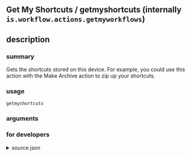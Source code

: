 
## Get My Shortcuts / getmyshortcuts (internally `is.workflow.actions.getmyworkflows`)



## description
### summary
Gets the shortcuts stored on this device. For example, you could use this action with the Make Archive action to zip up your shortcuts.


### usage
`getmyshortcuts `

### arguments


### for developers

<details><summary>source json</summary>
<p>
```json
{
	"ActionClass": "WFGetMyWorkflowsAction",
	"ActionKeywords": [
		"installed",
		"downloaded",
		"workflow"
	],
	"AppIdentifier": "is.workflow.my.app",
	"Category": "Scripting",
	"CreationDate": "2015-08-16T05:00:00.000Z",
	"Description": {
		"DescriptionSummary": "Gets the shortcuts stored on this device. For example, you could use this action with the Make Archive action to zip up your shortcuts."
	},
	"Name": "Get My Shortcuts",
	"Output": {
		"Multiple": true,
		"OutputName": "My Shortcuts",
		"Types": [
			"WFWorkflow"
		]
	},
	"Subcategory": "Shortcuts",
	"SuggestedNever": true
}
```
</p></details>
